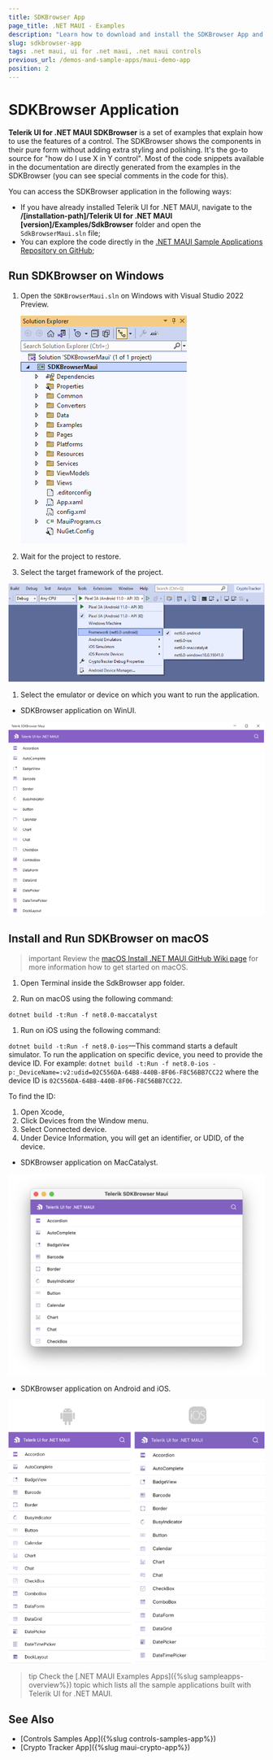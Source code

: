 ```yaml
---
title: SDKBrowser App
page_title: .NET MAUI - Examples
description: "Learn how to download and install the SDKBrowser App and check out the Telerik UI for .NET MAUI controls library."
slug: sdkbrowser-app
tags: .net maui, ui for .net maui, .net maui controls
previous_url: /demos-and-sample-apps/maui-demo-app
position: 2
---
```


# SDKBrowser Application

**Telerik UI for .NET MAUI SDKBrowser** is a set of examples that explain how to use the features of a control. The SDKBrowser shows the components in their pure form without adding extra styling and polishing. It's the go-to source for "how do I use X in Y control". Most of the code snippets available in the documentation are directly generated from the examples in the SDKBrowser (you can see special comments in the code for this).

You can access the SDKBrowser application in the following ways:

* If you have already installed Telerik UI for .NET MAUI, navigate to the **/[installation-path]/Telerik UI for .NET MAUI [version]/Examples/SdkBrowser** folder and open the `SdkBrowserMaui.sln` file;
* You can explore the code directly in the [.NET MAUI Sample Applications Repository on GitHub](https://github.com/telerik/maui-samples/tree/main/Samples/SdkBrowser);

## Run SDKBrowser on Windows

1. Open the `SDKBrowserMaui.sln` on Windows with Visual Studio 2022 Preview.

   ![Telerik UI Maui SDKBrowser Maui App VS Code](images/sdkmaui-structure.png)

1. Wait for the project to restore.

1. Select the target framework of the project.

  ![Telerik UI .NET MAUI SdkBrowserMaui App](images/sampleapps-visual-studio.png)

1. Select the emulator or device on which you want to run the application.

 * SDKBrowser application on WinUI.

  ![Telerik UI for .NET MAUI SDKBrowser App WinUI](images/sdkbrowser-winui.png)
		
## Install and Run SDKBrowser on macOS

>important Review the [macOS Install .NET MAUI GitHub Wiki page](https://github.com/dotnet/maui/wiki/macOS-Install) for more information how to get started on macOS. 

1. Open Terminal inside the SdkBrowser app folder.

1. Run on macOS using the following command:

 `dotnet build -t:Run -f net8.0-maccatalyst`
 
1. Run on iOS using the following command:

 `dotnet build -t:Run -f net8.0-ios`&mdash;This command starts a default simulator. To run the application on specific device, you need to provide the device ID. For example: `dotnet build -t:Run -f net8.0-ios -p:_DeviceName=:v2:udid=02C556DA-64B8-440B-8F06-F8C56BB7CC22` where the device ID is `02C556DA-64B8-440B-8F06-F8C56BB7CC22`. 

 To find the ID: 
  1. Open Xcode, 
  2. Click Devices from the Window menu. 
  3. Select Connected device. 
  4. Under Device Information, you will get an identifier, or UDID, of the device. 
 
 * SDKBrowser application on MacCatalyst.

  ![Telerik UI for .NET MAUI SDKBrowser App MacCatalyst](images/demo-macos.png)

 * SDKBrowser application on Android and iOS.

  ![Telerik UI for .NET MAUI SDKBrowser App Android iOS](images/sdk-mobile.png)

>tip Check the [.NET MAUI Examples Apps]({%slug sampleapps-overview%}) topic which lists all the sample applications built with Telerik UI for .NET MAUI.

## See Also

- [Controls Samples App]({%slug controls-samples-app%})
- [Crypto Tracker App]({%slug maui-crypto-app%})
